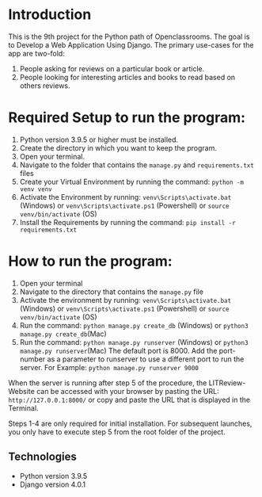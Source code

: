# Introduction
This is the 9th project for the Python path of Openclassrooms. The goal is to Develop a Web Application Using Django.
The primary use-cases for the app are two-fold:
1. People asking for reviews on a particular book or article.
2. People looking for interesting articles and books to read based on others reviews.


# Required Setup to run the program:

1. Python version 3.9.5 or higher must be installed.
2. Create the directory in which you want to keep the program.
3. Open your terminal.
4. Navigate to the folder that contains the `manage.py` and `requirements.txt` files
5. Create your Virtual Environment by running the command: `python -m venv venv`
6. Activate the Environment by running: 
 `venv\Scripts\activate.bat` (Windows) 
 or `venv\Scripts\activate.ps1` (Powershell)
 or `source venv/bin/activate` (OS)
7. Install the Requirements by running the command: `pip install -r requirements.txt`
   
# How to run the program:
1. Open your terminal
2. Navigate to the directory that contains the `manage.py` file
3. Activate the environment by running: 
 `venv\Scripts\activate.bat` (Windows) 
 or `venv\Scripts\activate.ps1` (Powershell)
 or `source venv/bin/activate` (OS)
4. Run the command: `python manage.py create_db` (Windows) or `python3 manage.py create_db`(Mac)
5. Run the command: `python manage.py runserver` (Windows) or `python3 manage.py runserver`(Mac)
The default port is 8000. Add the port-number as a parameter to runserver to use a different
port to run the server. For Example: `python manage.py runserver 9000`

When the server is running after step 5 of the procedure, the LITReview-Website can be 
accessed with your browser by pasting the URL: `http://127.0.0.1:8000/` 
or copy and paste the URL that is displayed in the Terminal.

Steps 1-4 are only required for initial installation. For subsequent launches,
you only have to execute step 5 from the root folder of the project.

## Technologies
- Python version 3.9.5
- Django version 4.0.1